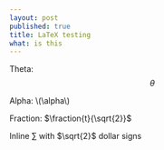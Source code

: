```yaml
---
layout: post
published: true
title: LaTeX testing
what: is this
---
```


Theta: $$\theta$$

Alpha: \\(\alpha\\)

Fraction:
$\fraction{t}{\sqrt{2}}$

Inline $\sum$ with $\sqrt{2}$ dollar signs
